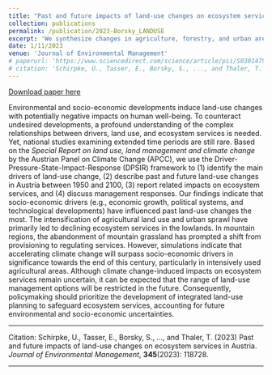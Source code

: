 ```yaml
---
title: "Past and future impacts of land-use changes on ecosystem services in Austria"
collection: publications
permalink: /publication/2023-Borsky_LANDUSE
excerpt: 'We synthesize changes in agriculture, forestry, and urban areas in Austria.'
date: 1/11/2023
venue: 'Journal of Environmental Management'
# paperurl: 'https://www.sciencedirect.com/science/article/pii/S0301479723015165'
# citation: 'Schirpke, U., Tasser, E., Borsky, S., ..., and Thaler, T. (2023) Past and future impacts of land-use changes on ecosystem services in Austria. Journal of Environmental Management, 345(2023): 118728.'
---
```


<a href='https://www.sciencedirect.com/science/article/pii/S0301479723015165'>Download paper here</a>

Environmental and socio-economic developments induce land-use changes with potentially negative impacts on human well-being. To counteract undesired developments, a profound understanding of the complex relationships between drivers, land use, and ecosystem services is needed. Yet, national studies examining extended time periods are still rare. Based on the *Special Report on land use, land management and climate change* by the Austrian Panel on Climate Change (APCC), we use the Driver-Pressure-State-Impact-Response (DPSIR) framework to (1) identify the main drivers of land-use change, (2) describe past and future land-use changes in Austria between 1950 and 2100, (3) report related impacts on ecosystem services, and (4) discuss management responses. Our findings indicate that socio-economic drivers (e.g., economic growth, political systems, and technological developments) have influenced past land-use changes the most. The intensification of agricultural land use and urban sprawl have primarily led to declining ecosystem services in the lowlands. In mountain regions, the abandonment of mountain grassland has prompted a shift from provisioning to regulating services. However, simulations indicate that accelerating climate change will surpass socio-economic drivers in significance towards the end of this century, particularly in intensively used agricultural areas. Although climate change-induced impacts on ecosystem services remain uncertain, it can be expected that the range of land-use management options will be restricted in the future. Consequently, policymaking should prioritize the development of integrated land-use planning to safeguard ecosystem services, accounting for future environmental and socio-economic uncertainties.

---

Citation: Schirpke, U., Tasser, E., Borsky, S., ..., and Thaler, T. (2023) Past and future impacts of land-use changes on ecosystem services in Austria. *Journal of Environmental Management*, **345**(2023): 118728.

---


